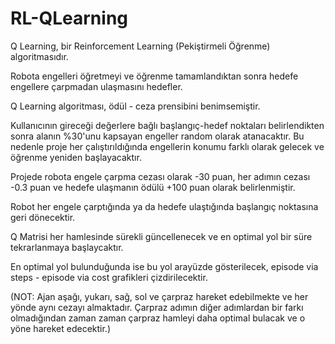 # RL-QLearning
Q Learning, bir Reinforcement Learning (Pekiştirmeli Öğrenme) algoritmasıdır.

Robota engelleri öğretmeyi ve öğrenme tamamlandıktan sonra hedefe engellere çarpmadan ulaşmasını hedefler.

Q Learning algoritması, ödül - ceza prensibini benimsemiştir.

Kullanıcının gireceği değerlere bağlı başlangıç-hedef noktaları belirlendikten sonra alanın %30'unu kapsayan engeller random olarak atanacaktır. Bu nedenle proje her çalıştırıldığında engellerin konumu farklı olarak gelecek ve öğrenme yeniden başlayacaktır.

Projede robota engele çarpma cezası olarak -30 puan, her adımın cezası -0.3 puan ve hedefe ulaşmanın ödülü +100 puan olarak belirlenmiştir.

Robot her engele çarptığında ya da hedefe ulaştığında başlangıç noktasına geri dönecektir.

Q Matrisi her hamlesinde sürekli güncellenecek ve en optimal yol bir süre tekrarlanmaya başlaycaktır.

En optimal yol bulunduğunda ise bu yol arayüzde gösterilecek, episode via steps - episode via cost grafikleri çizdirilecektir.



(NOT: Ajan aşağı, yukarı, sağ, sol ve çarpraz hareket edebilmekte ve her yönde aynı cezayı almaktadır. Çarpraz adımın diğer adımlardan bir farkı olmadığından zaman zaman çarpraz hamleyi daha optimal bulacak ve o yöne hareket edecektir.)
